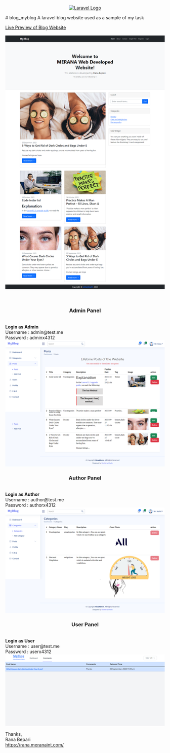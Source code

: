 <p align="center"><a href="https://laravel.com" target="_blank"><img src="https://raw.githubusercontent.com/laravel/art/master/logo-lockup/5%20SVG/2%20CMYK/1%20Full%20Color/laravel-logolockup-cmyk-red.svg" width="400" alt="Laravel Logo"></a></p>
# blog_myblog
A laravel blog website used as a sample of my task

<a href="https://blog.rana.meranaint.com/">Live Preview of Blog Website</a>
<br> <br> 
![Screenshot](images/screenshotx.png)

<br>
<center><h3>Admin Panel</h3> </center><br>
<strong> Login as Admin  </strong> <br>
Username : admin@test.me <br>
Password : adminx4312 <br>
<img src="images/blog_admin.png">
<br>
<center><h3>Author Panel</h3></center> <br>
<strong> Login as Author  </strong> <br>
Username : author@test.me <br>
Password : authorx4312 <br>
<img src="images/blog_author.png">
<br>
<center><h3>User Panel</h3></center> <br>
<strong> Login as User  </strong> <br>
Username : user@test.me <br>
Password : userx4312 <br>
<img src="images/blog_user.png">

Thanks, <br>
Rana Bepari <br>
<a href="https://rana.meranaint.com/">https://rana.meranaint.com/</a>
